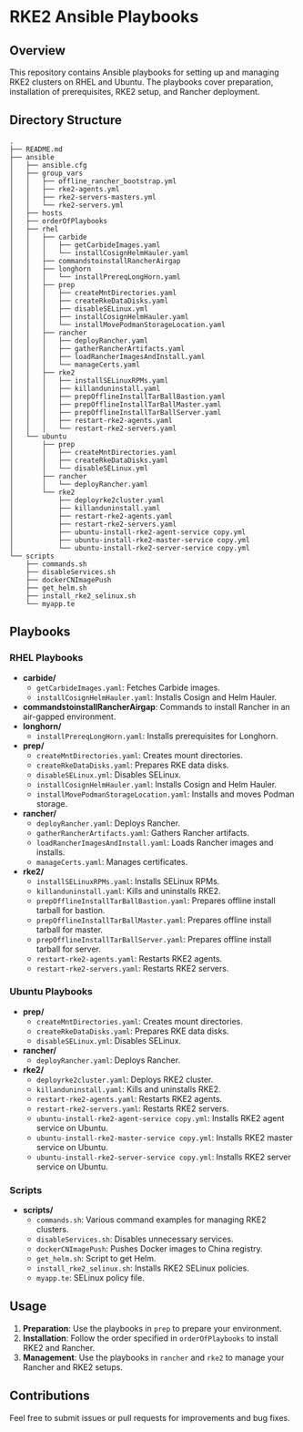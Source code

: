 

# RKE2 Ansible Playbooks

## Overview
This repository contains Ansible playbooks for setting up and managing RKE2 clusters on RHEL and Ubuntu. The playbooks cover preparation, installation of prerequisites, RKE2 setup, and Rancher deployment.

## Directory Structure
```plaintext
.
├── README.md
├── ansible
│   ├── ansible.cfg
│   ├── group_vars
│   │   ├── offline_rancher_bootstrap.yml
│   │   ├── rke2-agents.yml
│   │   ├── rke2-servers-masters.yml
│   │   └── rke2-servers.yml
│   ├── hosts
│   ├── orderOfPlaybooks
│   ├── rhel
│   │   ├── carbide
│   │   │   ├── getCarbideImages.yaml
│   │   │   └── installCosignHelmHauler.yaml
│   │   ├── commandstoinstallRancherAirgap
│   │   ├── longhorn
│   │   │   └── installPrereqLongHorn.yaml
│   │   ├── prep
│   │   │   ├── createMntDirectories.yaml
│   │   │   ├── createRkeDataDisks.yaml
│   │   │   ├── disableSELinux.yml
│   │   │   ├── installCosignHelmHauler.yaml
│   │   │   └── installMovePodmanStorageLocation.yaml
│   │   ├── rancher
│   │   │   ├── deployRancher.yaml
│   │   │   ├── gatherRancherArtifacts.yaml
│   │   │   ├── loadRancherImagesAndInstall.yaml
│   │   │   └── manageCerts.yaml
│   │   ├── rke2
│   │   │   ├── installSELinuxRPMs.yaml
│   │   │   ├── killanduninstall.yaml
│   │   │   ├── prepOfflineInstallTarBallBastion.yaml
│   │   │   ├── prepOfflineInstallTarBallMaster.yaml
│   │   │   ├── prepOfflineInstallTarBallServer.yaml
│   │   │   ├── restart-rke2-agents.yaml
│   │   │   └── restart-rke2-servers.yaml
│   └── ubuntu
│       ├── prep
│       │   ├── createMntDirectories.yaml
│       │   ├── createRkeDataDisks.yaml
│       │   └── disableSELinux.yml
│       ├── rancher
│       │   └── deployRancher.yaml
│       └── rke2
│           ├── deployrke2cluster.yaml
│           ├── killanduninstall.yaml
│           ├── restart-rke2-agents.yaml
│           ├── restart-rke2-servers.yaml
│           ├── ubuntu-install-rke2-agent-service copy.yml
│           ├── ubuntu-install-rke2-master-service copy.yml
│           └── ubuntu-install-rke2-server-service copy.yml
└── scripts
    ├── commands.sh
    ├── disableServices.sh
    ├── dockerCNImagePush
    ├── get_helm.sh
    ├── install_rke2_selinux.sh
    └── myapp.te
```

## Playbooks

### RHEL Playbooks
- **carbide/**
  - `getCarbideImages.yaml`: Fetches Carbide images.
  - `installCosignHelmHauler.yaml`: Installs Cosign and Helm Hauler.
- **commandstoinstallRancherAirgap**: Commands to install Rancher in an air-gapped environment.
- **longhorn/**
  - `installPrereqLongHorn.yaml`: Installs prerequisites for Longhorn.
- **prep/**
  - `createMntDirectories.yaml`: Creates mount directories.
  - `createRkeDataDisks.yaml`: Prepares RKE data disks.
  - `disableSELinux.yml`: Disables SELinux.
  - `installCosignHelmHauler.yaml`: Installs Cosign and Helm Hauler.
  - `installMovePodmanStorageLocation.yaml`: Installs and moves Podman storage.
- **rancher/**
  - `deployRancher.yaml`: Deploys Rancher.
  - `gatherRancherArtifacts.yaml`: Gathers Rancher artifacts.
  - `loadRancherImagesAndInstall.yaml`: Loads Rancher images and installs.
  - `manageCerts.yaml`: Manages certificates.
- **rke2/**
  - `installSELinuxRPMs.yaml`: Installs SELinux RPMs.
  - `killanduninstall.yaml`: Kills and uninstalls RKE2.
  - `prepOfflineInstallTarBallBastion.yaml`: Prepares offline install tarball for bastion.
  - `prepOfflineInstallTarBallMaster.yaml`: Prepares offline install tarball for master.
  - `prepOfflineInstallTarBallServer.yaml`: Prepares offline install tarball for server.
  - `restart-rke2-agents.yaml`: Restarts RKE2 agents.
  - `restart-rke2-servers.yaml`: Restarts RKE2 servers.

### Ubuntu Playbooks
- **prep/**
  - `createMntDirectories.yaml`: Creates mount directories.
  - `createRkeDataDisks.yaml`: Prepares RKE data disks.
  - `disableSELinux.yml`: Disables SELinux.
- **rancher/**
  - `deployRancher.yaml`: Deploys Rancher.
- **rke2/**
  - `deployrke2cluster.yaml`: Deploys RKE2 cluster.
  - `killanduninstall.yaml`: Kills and uninstalls RKE2.
  - `restart-rke2-agents.yaml`: Restarts RKE2 agents.
  - `restart-rke2-servers.yaml`: Restarts RKE2 servers.
  - `ubuntu-install-rke2-agent-service copy.yml`: Installs RKE2 agent service on Ubuntu.
  - `ubuntu-install-rke2-master-service copy.yml`: Installs RKE2 master service on Ubuntu.
  - `ubuntu-install-rke2-server-service copy.yml`: Installs RKE2 server service on Ubuntu.

### Scripts
- **scripts/**
  - `commands.sh`: Various command examples for managing RKE2 clusters.
  - `disableServices.sh`: Disables unnecessary services.
  - `dockerCNImagePush`: Pushes Docker images to China registry.
  - `get_helm.sh`: Script to get Helm.
  - `install_rke2_selinux.sh`: Installs RKE2 SELinux policies.
  - `myapp.te`: SELinux policy file.

## Usage
1. **Preparation**: Use the playbooks in `prep` to prepare your environment.
2. **Installation**: Follow the order specified in `orderOfPlaybooks` to install RKE2 and Rancher.
3. **Management**: Use the playbooks in `rancher` and `rke2` to manage your Rancher and RKE2 setups.

## Contributions
Feel free to submit issues or pull requests for improvements and bug fixes.

